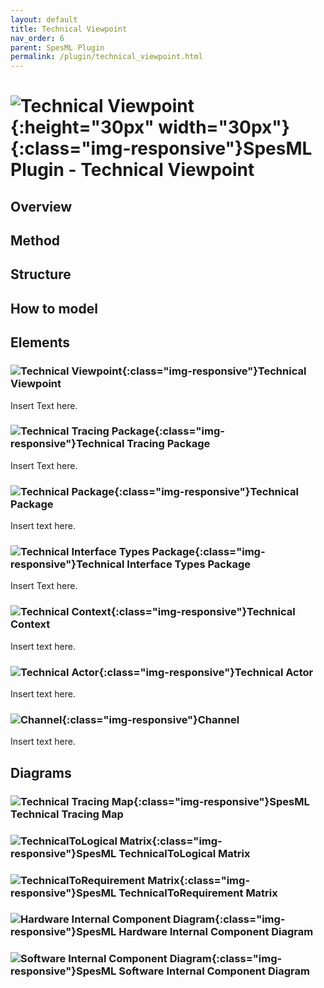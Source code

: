```yaml
---
layout: default
title: Technical Viewpoint
nav_order: 6
parent: SpesML Plugin
permalink: /plugin/technical_viewpoint.html
---
```

# ![Technical Viewpoint](/images/technical_viewpoint/TechnicalViewpoint.png){:height="30px" width="30px"}{:class="img-responsive"}SpesML Plugin - Technical Viewpoint

## Overview

## Method

## Structure

## How to model

## Elements
### ![Technical Viewpoint](/images/technical_viewpoint/TechnicalViewpoint.png){:class="img-responsive"}Technical Viewpoint
Insert Text here.
### ![Technical Tracing Package](/images/technical_viewpoint/TechnicalTracingPackage.png){:class="img-responsive"}Technical Tracing Package
Insert Text here.
### ![Technical Package](/images/technical_viewpoint/TechnicalPackage.png){:class="img-responsive"}Technical Package
Insert text here.
### ![Technical Interface Types Package](/images/technical_viewpoint/TechnicalInterfaceTypesPackage.png){:class="img-responsive"}Technical Interface Types Package
Insert Text here.
### ![Technical Context](/images/technical_viewpoint/TechnicalContext.png){:class="img-responsive"}Technical Context
Insert text here.
### ![Technical Actor](/images/technical_viewpoint/TechnicalActor.png){:class="img-responsive"}Technical Actor
Insert text here.
### ![Channel](/images/universal_interface_model/Channel.png){:class="img-responsive"}Channel
Insert text here.

## Diagrams
### ![Technical Tracing Map](/images/diagrams/map.png){:class="img-responsive"}SpesML Technical Tracing Map
### ![TechnicalToLogical Matrix](/images/diagrams/matrix.png){:class="img-responsive"}SpesML TechnicalToLogical Matrix
### ![TechnicalToRequirement Matrix](/images/diagrams/matrix.png){:class="img-responsive"}SpesML TechnicalToRequirement Matrix
### ![Hardware Internal Component Diagram](/images/diagrams/composite_structure.png){:class="img-responsive"}SpesML Hardware Internal Component Diagram
### ![Software Internal Component Diagram](/images/diagrams/composite_structure.png){:class="img-responsive"}SpesML Software Internal Component Diagram
